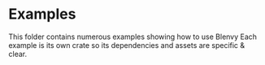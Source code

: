 # Examples

This folder contains numerous examples showing how to use Blenvy
Each example is its own crate so its dependencies and assets are specific & clear.